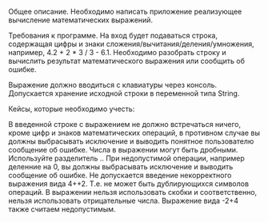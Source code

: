 Общее описание.
Необходимо написать приложение реализующее вычисление математических выражений.

Требования к программе.
На вход будет подаваться строка, содержащая цифры и знаки сложения/вычитания/деления/умножения, например, 4.2 + 2 * 3 / 3 - 6.1.
Необходимо разобрать строку и вычислить результат математического выражения или сообщить об ошибке.

Выражение должно вводиться с клавиатуры через консоль.
Допускается хранение исходной строки в переменной типа String.

Кейсы, которые необходимо учесть:

В введенной строке с выражением не должно встречаться ничего, кроме цифр и знаков математических операций, в противном случае вы должны выбрасывать исключение и выводить понятное пользователю сообщение об ошибке.
Числа в выражении могут быть дробными. Используйте разделитель ..
При недопустимой операции, например деленние на 0, вы должны выбрасывать исключение и выводить сообщение об ошибке.
Не допускается введение некорректного выражения вида 4++2. Т.е. не может быть дублирующихся символов операций.
В выражении нельзя использовать скобки и соответственно, нельзя использовать отрицательные числа. Выражение вида -2+4 также считаем недопустимым.
